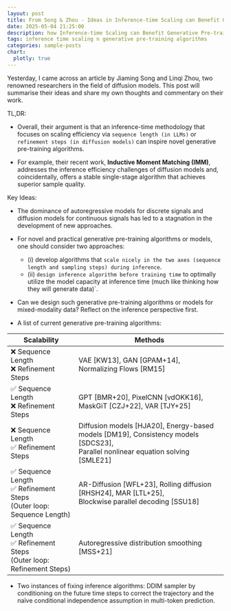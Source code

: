 ```yaml
---
layout: post
title: From Song & Zhou - Ideas in Inference-time Scaling can Benefit Generative Pre-training Algorithms
date: 2025-05-04 21:25:00
description: how Inference-time Scaling can Benefit Generative Pre-training Algorithms
tags: inference time scaling n generative pre-training algorithms
categories: sample-posts
chart:
  plotly: true
---
```


Yesterday, I came across an article by Jiaming Song and Linqi Zhou, two renowned researchers in the field of diffusion models. This post will summarise their ideas and share my own thoughts and commentary on their work.

TL,DR:

- Overall, their argument is that an inference-time methodology that focuses on scaling efficiency via `sequence length (in LLMs)` or `refinement steps (in diffusion models)` can inspire novel generative pre-training algorithms.

- For example, their recent work, **Inductive Moment Matching (IMM)**, addresses the inference efficiency challenges of diffusion models and, coincidentally, offers a stable single-stage algorithm that achieves superior sample quality.

Key Ideas:

- The dominance of autoregressive models for discrete signals and diffusion models for continuous signals has led to a stagnation in the development of new approaches.

- For novel and practical generative pre-training algorithms or models, one should consider two approaches: 

  - (i) develop algorithms that `scale nicely in the two axes (sequence length and sampling steps) during inference`. 
  - (ii) `design inference algorithm before training time` to optimally utilize the model capacity at inference time (much like thinking how they will generate data)`.

- Can we design such generative pre-training algorithms or models for mixed-modality data? Reflect on the inference perspective first.

- A list of current generative pre-training algorithms:

| Scalability                      | Methods                                                                                                                                             |
|----------------------------------|-----------------------------------------------------------------------------------------------------------------------------------------------------|
| ❌ Sequence Length<br>❌ Refinement Steps | VAE [KW13], GAN [GPAM+14], Normalizing Flows [RM15]                                                                                                 |
| ✅ Sequence Length<br>❌ Refinement Steps | GPT [BMR+20], PixelCNN [vdOKK16], MaskGiT [CZJ+22], VAR [TJY+25]                                                                                     |
| ❌ Sequence Length<br>✅ Refinement Steps | Diffusion models [HJA20], Energy-based models [DM19], Consistency models [SDCS23],<br>Parallel nonlinear equation solving [SMLE21]                 |
| ✅ Sequence Length<br>✅ Refinement Steps<br>(Outer loop: Sequence Length) | AR-Diffusion [WFL+23], Rolling diffusion [RHSH24], MAR [LTL+25],<br>Blockwise parallel decoding [SSU18]                                             |
| ✅ Sequence Length<br>✅ Refinement Steps<br>(Outer loop: Refinement Steps) | Autoregressive distribution smoothing [MSS+21]                                                                                                       |

- Two instances of fixing inference algorithms: DDIM sampler by conditioning on the future time steps to correct the trajectory and the naïve conditional independence assumption in multi-token prediction.
